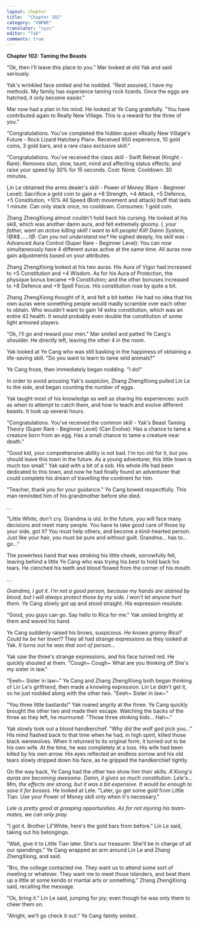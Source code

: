 ```yaml
---
layout: chapter
title:  "Chapter 102"
category: "VWPWE"
translator: "syzc"
editor: "Tab"
comments: true
---
```


**Chapter 102: Taming the Beasts**
 
"Ok, then I'll leave this place to you." Mar looked at old Yak and said seriously.
 
Yak's wrinkled face smiled and he nodded. "Rest assured, I have my methods. My family has experience taming rock lizards. Once the eggs are hatched, it only become easier."
 
Mar now had a plan in his mind. He looked at Ye Cang gratefully. "You have contributed again to Really New Village. This is a reward for the three of you."
 
"Congratulations. You've completed the hidden quest «Really New Village's Future - Rock Lizard Hatchery Plan». Received 950 experience, 10 gold coins, 3 gold bars, and a rare class exclusive skill."
 
"Congratulations. You've received the class skill - Swift Retreat (Knight - Rare): Removes stun, slow, taunt, mind and affecting status effects; and raise your speed by 30% for 15 seconds. Cost: None. Cooldown: 30 minutes.
 
Lin Le obtained the arms dealer's skill - Power of Money (Rare - Beginner Level): Sacrifice a gold coin to gain a +8 Strength, +4 Attack, +5 Defence, +5 Constitution, +10% All Speed (Both movement and attack) buff that lasts 1 minute. Can only stack once, no cooldown. Consumes: 1 gold coin.
 
Zhang ZhengXiong almost couldn't hold back his cursing. He looked at his skill, which was another damn aura, and felt extremely gloomy. *I, your father, want an active killing skill! I want to kill people! Kill! Damn System, !@#$......!@. Can you not understand me?* He sighed deeply, his skill was - Advanced Aura Control (Super Rare - Beginner Level): You can now simultaneously have 4 different auras active at the same time. All auras now gain  adjustments based on your attributes.
 
Zhang ZhengXiong looked at his two auras. His Aura of Vigor had increased to +5 Constitution and +4 Wisdom. As for his Aura of Protection, the physique bonus became +9 Constitution; and the other bonuses increased to +8 Defence and +9 Spell Focus. His constitution rose by quite a bit.
 
Zhang ZhengXiong thought of it, and felt a bit better. He had no idea that his own auras were something people would madly scramble over each other to obtain. Who wouldn't want to gain 14 extra constitution, which was an entire 42 health. It would probably even double the constitution of some light armored players.
 
"Ok, I'll go and reward your men." Mar smiled and patted Ye Cang's shoulder. He directly left, leaving the other 4 in the room.
 
Yak looked at Ye Cang who was still basking in the happiness of obtaining a life-saving skill. "Do you want to learn to tame wild animals?"
 
Ye Cang froze, then immediately began nodding. "I do!"
 
In order to avoid arousing Yak's suspicion, Zhang ZhengXiong pulled Lin Le to the side, and began counting the number of eggs.
 
Yak taught most of his knowledge as well as sharing his experiences: such as when to attempt to catch them, and how to teach and evolve different beasts. It took up several hours.
 
"Congratulations. You've received the common skill - Yak's Beast Taming Theory (Super Rare - Beginner Level) (Can Evolve): Has a chance to tame a creature born from an egg. Has a small chance to tame a creature near death."
 
"Good kid, your comprehensive ability is not bad. I'm too old for it, but you should leave this town in the future. As a young adventurer, this little town is much too small." Yak said with a bit of a sob. His whole life had been dedicated to this town, and now he had finally found an adventurer that could complete his dream of travelling the continent for him. 
 
"Teacher, thank you for your guidance." Ye Cang bowed respectfully. This man reminded him of his grandmother before she died.
 
...
 
"Little White, don't cry. Grandma is old. In the future, you will face many decisions and meet many people. You have to take good care of those by your side, got it? You must help others, and become a kind-hearted person. Just like your hair, you must be pure and without guilt. Grandma... has to... go..."
 
The powerless hand that was stroking his little cheek, sorrowfully fell, leaving behind a little Ye Cang who was trying his best to hold back his tears. He clenched his teeth and blood flowed from the corner of his mouth.
 
...
 
*Grandma, I got it. I'm not a good person, because my hands are stained by blood, but I will always protect those by my side. I won't let anyone hurt them.* Ye Cang slowly got up and stood straight. His expression resolute.
 
"Good, you guys can go. Say hello to Rica for me." Yak smiled brightly at them and waved his hand.
 
Ye Cang suddenly raised his brows, suspicious. *He knows granny Rica? Could he be her lover!?* They all had strange expressions as they looked at Yak. *It turns out he was that sort of person...* 
 
Yak saw the three's strange expressions, and his face turned red. He quickly shouted at them. "Cough~ Cough~ What are you thinking of! She's my sister in law." 
 
"Eeeh~ Sister in law~" Ye Cang and Zhang ZhengXiong both began thinking of Lin Le's girlfriend, then made a knowing expression. Lin Le didn't get it, so he just nodded along with the other two. "Eeeh~ Sister in law~"
 
"You three little bastards!" Yak roared angrily at the three. Ye Cang quickly brought the other two and made their escape. Watching the backs of the three as they left, he murmured: "Those three stinking kids... Hah~."
 
Yak slowly took out a blood handkerchief. "Why did the wolf god pick you..." His mind flashed back to that time when he had, in high spirit, killed those black werewolves. When it returned to its original form, it turned out to be his own wife. At the time, he was completely at a loss. His wife had been killed by his own arrow. His eyes reflected an endless sorrow and his old tears slowly dripped down his face, as he gripped the handkerchief tightly.
 
On the way back, Ye Cang had the other two show him their skills. *A'Xiong's auras are becoming awesome. Damn, it gives so much constitution. Lele's... Mm, the effects are strong, but it was a bit expensive. It would be enough to save it for bosses.* He looked at Lele. "Later, go get some gold from Little Tian. Use your Power of Money skill only when it's necessary."
 
*Lele is pretty good at grasping opportunities. As for not injuring his team-mates, we can only pray.*
 
"I got it. Brother Lil'White, here's the gold bars from before." Lin Le said, taking out his belongings.
 
"Wait, give it to Little Tian later. She's our treasurer. She'll be in charge of all our spendings." Ye Cang wrapped an arm around Lin Le and Zhang ZhengXiong, and said.
 
"Bro, the college contacted me. They want us to attend some sort of meeting or whatever. They want me to meet those islanders, and beat them up a little at some kendo or martial arts or something." Zhang ZhengXiong said, recalling the message.
 
"Ok, bring it." Lin Le said, jumping for joy; even though he was only there to cheer them on.
 
"Alright, we'll go check it out." Ye Cang faintly smiled. 
